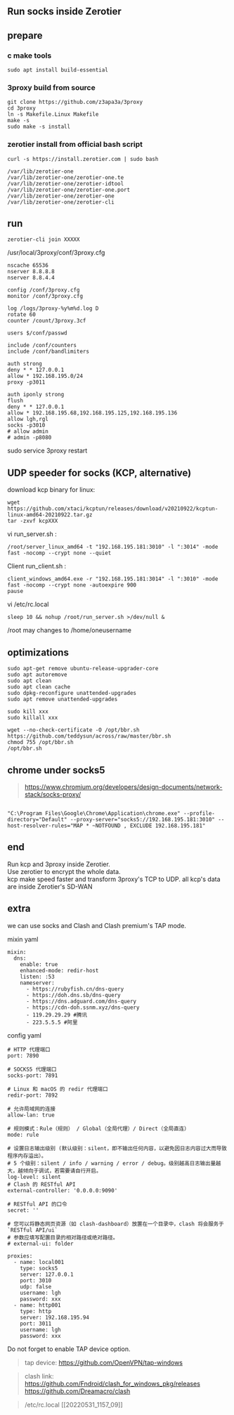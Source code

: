 ## Run socks inside Zerotier

## prepare
### c make tools
```
sudo apt install build-essential
```

### 3proxy build from source
```
git clone https://github.com/z3apa3a/3proxy
cd 3proxy
ln -s Makefile.Linux Makefile
make -s
sudo make -s install
```

### zerotier install from official bash script

```
curl -s https://install.zerotier.com | sudo bash
```
```
/var/lib/zerotier-one
/var/lib/zerotier-one/zerotier-one.te
/var/lib/zerotier-one/zerotier-idtool
/var/lib/zerotier-one/zerotier-one.port
/var/lib/zerotier-one/zerotier-one
/var/lib/zerotier-one/zerotier-cli
```


## run
```
zerotier-cli join XXXXX
```

/usr/local/3proxy/conf/3proxy.cfg

```
nscache 65536
nserver 8.8.8.8
nserver 8.8.4.4

config /conf/3proxy.cfg
monitor /conf/3proxy.cfg

log /logs/3proxy-%y%m%d.log D
rotate 60
counter /count/3proxy.3cf

users $/conf/passwd

include /conf/counters
include /conf/bandlimiters

auth strong
deny * * 127.0.0.1
allow * 192.168.195.0/24
proxy -p3011

auth iponly strong
flush
deny * * 127.0.0.1
allow * 192.168.195.68,192.168.195.125,192.168.195.136
allow lgh,rgl
socks -p3010
# allow admin
# admin -p8080

```

sudo service 3proxy restart

## UDP speeder for socks (KCP, alternative)

download kcp binary for linux:
```
wget https://github.com/xtaci/kcptun/releases/download/v20210922/kcptun-linux-amd64-20210922.tar.gz
tar -zxvf kcpXXX
```

vi run_server.sh :  
```
/root/server_linux_amd64 -t "192.168.195.181:3010" -l ":3014" -mode fast -nocomp --crypt none --quiet
```

Client run_client.sh :  
```
client_windows_amd64.exe -r "192.168.195.181:3014" -l ":3010" -mode fast -nocomp --crypt none -autoexpire 900
pause
```

vi /etc/rc.local
```
sleep 10 && nohup /root/run_server.sh >/dev/null &
```


/root may changes to /home/oneusername

## optimizations
```
sudo apt-get remove ubuntu-release-upgrader-core
sudo apt autoremove
sudo apt clean
sudo apt clean cache
sudo dpkg-reconfigure unattended-upgrades
sudo apt remove unattended-upgrades

sudo kill xxx
sudo killall xxx

wget --no-check-certificate -O /opt/bbr.sh https://github.com/teddysun/across/raw/master/bbr.sh
chmod 755 /opt/bbr.sh
/opt/bbr.sh

```

## chrome under socks5
> https://www.chromium.org/developers/design-documents/network-stack/socks-proxy/

```

"C:\Program Files\Google\Chrome\Application\chrome.exe" --profile-directory="Default" --proxy-server="socks5://192.168.195.181:3010" --host-resolver-rules="MAP * ~NOTFOUND , EXCLUDE 192.168.195.181"

```

##  end
Run kcp and 3proxy inside Zerotier.  
Use zerotier to encrypt the whole data.  
kcp make speed faster and transform 3proxy's TCP to UDP.
all kcp's data are inside Zerotier's SD-WAN

## extra 
we can use socks and Clash and Clash premium's TAP mode.   

mixin yaml
```
mixin:
  dns:
    enable: true
    enhanced-mode: redir-host
    listen: :53
    nameserver:
      - https://rubyfish.cn/dns-query
      - https://doh.dns.sb/dns-query
      - https://dns.adguard.com/dns-query
      - https://cdn-doh.ssnm.xyz/dns-query
      - 119.29.29.29 #腾讯
      - 223.5.5.5 #阿里
```


config yaml
```
# HTTP 代理端口
port: 7890 

# SOCKS5 代理端口
socks-port: 7891 

# Linux 和 macOS 的 redir 代理端口
redir-port: 7892 

# 允许局域网的连接
allow-lan: true

# 规则模式：Rule（规则） / Global（全局代理）/ Direct（全局直连）
mode: rule

# 设置日志输出级别 (默认级别：silent，即不输出任何内容，以避免因日志内容过大而导致程序内存溢出）。
# 5 个级别：silent / info / warning / error / debug。级别越高日志输出量越大，越倾向于调试，若需要请自行开启。
log-level: silent
# Clash 的 RESTful API
external-controller: '0.0.0.0:9090'

# RESTful API 的口令
secret: '' 

# 您可以将静态网页资源（如 clash-dashboard）放置在一个目录中，clash 将会服务于 `RESTful API/ui`
# 参数应填写配置目录的相对路径或绝对路径。
# external-ui: folder

proxies:
  - name: local001
    type: socks5
    server: 127.0.0.1
    port: 3010
    udp: false
    username: lgh
    password: xxx
  - name: http001
    type: http
    server: 192.168.195.94
    port: 3011
    username: lgh
    password: xxx
```

Do not forget to enable TAP device option.
> tap device:  https://github.com/OpenVPN/tap-windows  

> clash link: https://github.com/Fndroid/clash_for_windows_pkg/releases  
> https://github.com/Dreamacro/clash


> /etc/rc.local [[20220531_1157_09]]
